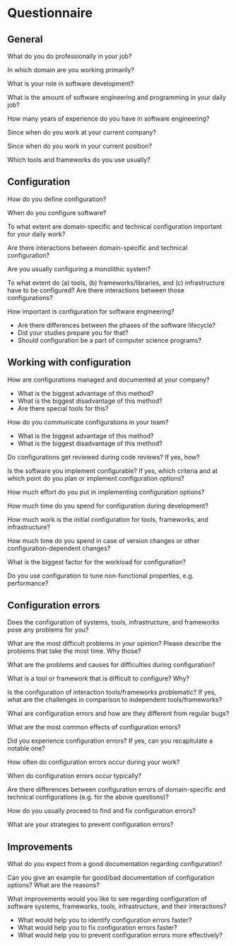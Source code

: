 # Questionnaire

## General

What do you do professionally in your job?

In which domain are you working primarily?

What is your role in software development?

What is the amount of software engineering and programming in your daily job?

How many years of experience do you have in software engineering?

Since when do you work at your current company?

Since when do you work in your current position?

Which tools and frameworks do you use usually?

## Configuration

How do you define configuration?

When do you configure software?

To what extent are domain-specific and technical configuration important for
your daily work?

Are there interactions between domain-specific and technical configuration?

Are you usually configuring a monolithic system?

To what extent do (a) tools, (b) frameworks/libraries, and (c) infrastructure
have to be configured? Are there interactions between those configurations?

How important is configuration for software engineering?

- Are there differences between the phases of the software lifecycle?
- Did your studies prepare you for that?
- Should configuration be a part of computer science programs?

## Working with configuration

How are configurations managed and documented at your company?

- What is the biggest advantage of this method?
- What is the biggest disadvantage of this method?
- Are there special tools for this?

How do you communicate configurations in your team?

- What is the biggest advantage of this method?
- What is the biggest disadvantage of this method?

Do configurations get reviewed during code reviews? If yes, how?

Is the software you implement configurable? If yes, which criteria and at which
point do you plan or implement configuration options?

How much effort do you put in implementing configuration options?

How much time do you spend for configuration during development?

How much work is the initial configuration for tools, frameworks, and
infrastructure?

How much time do you spend in case of version changes or other
configuration-dependent changes?

What is the biggest factor for the workload for configuration?

Do you use configuration to tune non-functional properties, e.g. performance?

## Configuration errors

Does the configuration of systems, tools, infrastructure, and frameworks pose
any problems for you?

What are the most difficult problems in your opinion? Please describe the
problems that take the most time. Why those?

What are the problems and causes for difficulties during configuration?

What is a tool or framework that is difficult to configure? Why?

Is the configuration of interaction tools/frameworks problematic? If yes, what
are the challenges in comparison to independent tools/frameworks?

What are configuration errors and how are they different from regular bugs?

What are the most common effects of configuration errors?

Did you experience configuration errors? If yes, can you recapitulate a notable
one?

How often do configuration errors occur during your work?

When do configuration errors occur typically?

Are there differences between configuration errors of domain-specific and
technical configurations (e.g. for the above questions)?

How do you usually proceed to find and fix configuration errors?

What are your strategies to prevent configuration errors?

## Improvements

What do you expect from a good documentation regarding configuration?

Can you give an example for good/bad documentation of configuration options?
What are the reasons?

What improvements would you like to see regarding configuration of software
systems, frameworks, tools, infrastructure, and their interactions?

- What would help you to identify configuration errors faster?
- What would help you to fix configuration errors faster?
- What would help you to prevent configuration errors more effectively?
